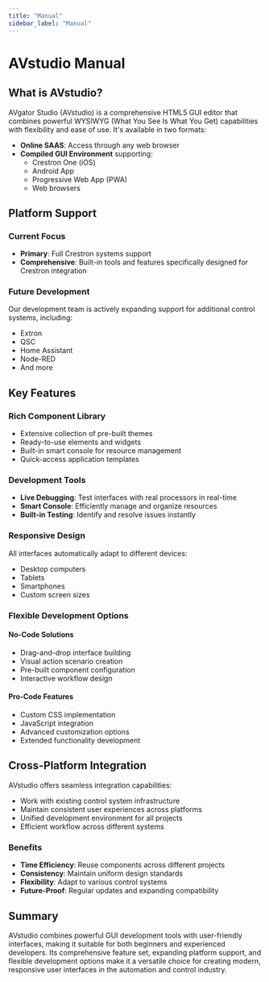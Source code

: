 ```yaml
---
title: "Manual"
sidebar_label: "Manual"
---
```


# AVstudio Manual

## What is AVstudio?

AVgator Studio (AVstudio) is a comprehensive HTML5 GUI editor that combines powerful WYSIWYG (What You See Is What You Get) capabilities with flexibility and ease of use. It's available in two formats:

- **Online SAAS**: Access through any web browser
- **Compiled GUI Environment** supporting:
  - Crestron One (iOS)
  - Android App
  - Progressive Web App (PWA)
  - Web browsers

## Platform Support

### Current Focus
- **Primary**: Full Crestron systems support
- **Comprehensive**: Built-in tools and features specifically designed for Crestron integration

### Future Development
Our development team is actively expanding support for additional control systems, including:
- Extron
- QSC
- Home Assistant
- Node-RED
- And more

## Key Features

### Rich Component Library
- Extensive collection of pre-built themes
- Ready-to-use elements and widgets
- Built-in smart console for resource management
- Quick-access application templates

### Development Tools
- **Live Debugging**: Test interfaces with real processors in real-time
- **Smart Console**: Efficiently manage and organize resources
- **Built-in Testing**: Identify and resolve issues instantly

### Responsive Design
All interfaces automatically adapt to different devices:
- Desktop computers
- Tablets
- Smartphones
- Custom screen sizes

### Flexible Development Options

#### No-Code Solutions
- Drag-and-drop interface building
- Visual action scenario creation
- Pre-built component configuration
- Interactive workflow design

#### Pro-Code Features
- Custom CSS implementation
- JavaScript integration
- Advanced customization options
- Extended functionality development

## Cross-Platform Integration

AVstudio offers seamless integration capabilities:
- Work with existing control system infrastructure
- Maintain consistent user experiences across platforms
- Unified development environment for all projects
- Efficient workflow across different systems

### Benefits
- **Time Efficiency**: Reuse components across different projects
- **Consistency**: Maintain uniform design standards
- **Flexibility**: Adapt to various control systems
- **Future-Proof**: Regular updates and expanding compatibility

## Summary

AVstudio combines powerful GUI development tools with user-friendly interfaces, making it suitable for both beginners and experienced developers. Its comprehensive feature set, expanding platform support, and flexible development options make it a versatile choice for creating modern, responsive user interfaces in the automation and control industry.


